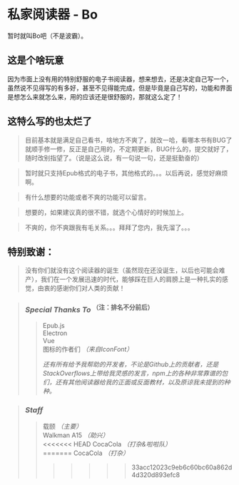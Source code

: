 # 私家阅读器 - Bo
暂时就叫Bo吧（不是波霸）。

## 这是个啥玩意
因为市面上没有用的特别舒服的电子书阅读器，想来想去，还是决定自己写一个，虽然说不见得写的有多好，甚至不见得能完成，但是毕竟是自己写的，功能和界面是想怎么来就怎么来，用的应该还是很舒服的，那就这么定了！

## 这特么写的也太烂了
    
>目前基本就是满足自己看书，啥地方不爽了，就改一哈，看哪本书有BUG了就顺手修一修，反正是自己用的，不定期更新，BUG什么的，提交就好了，随时改别指望了。（说是这么说，有一句说一句，还是挺勤奋的）  

>暂时就只支持Epub格式的电子书，其他格式的。。。以后再说，感觉好麻烦啊。  

>有什么想要的功能或者不爽的功能可以留言。  

>想要的，如果建议真的很不错，就选个心情好的时候加上。 

>不爽的，你不爽跟我有毛关系。。。拜拜了您内，我先溜了。。。

## 特别致谢：

>没有你们就没有这个阅读器的诞生（虽然现在还没诞生，以后也可能会难产），我们在一个发展迅速的时代，能够踩在巨人的肩膀上是一种扎实的感觉，由衷的感谢你们对人类的贡献！  


>### *Special Thanks To* <sup>（注：排名不分前后）</sup>
>>Epub.js    
>>Electron  
>>Vue  
>>图标的作者们 *（来自IconFont）*
>>
>>*还有所有给予我帮助的开发者，不论是Github上的贡献者，还是StackOverflows上带给我灵感的发言，npm上的各种非常靠谱的包们，还有其他阅读器给我的正面或反面教材，以及原谅我未提到的种种。*

>### *Staff*
>>载颐 *（主要）*  
>>Walkman A15 *（助兴）*  
<<<<<<< HEAD
>>CocaCola *（打杂&啦啦队）*  
=======
>>CocaCola *（打杂）*  
>>>>>>> 33acc12023c9eb6c60bc60a862d4d320d893efc8
